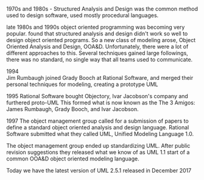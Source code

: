 1970s and 1980s -
Structured Analysis and Design was the common method used to design software, used mostly procedural languages.

late 1980s and 1990s
object oriented programming was becoming very popular.
found that structured analysis and design didn't work so well to design object oriented programs.
So a new class of modeling arose, Object Oriented Analysis and Design, OOA&D.
Unfortunately, there were a lot of different approaches to this. Several techniques gained large followings, there was no standard, no single way that all teams used to communicate.


1994     
Jim Rumbaugh joined Grady Booch at Rational Software, and merged their personal techniques for modeling, creating a prototype UML

1995    Rational Software bought Objectory, Ivar Jacobson's company and furthered proto-UML
This formed what is now known as the The 3 Amigos: James Rumbaugh, Grady Booch, and Ivar Jacobson.

1997
The object management group called for a submission of papers to define a standard object oriented analysis and design language.
Rational Software submitted what they called UML, Unified Modeling Language 1.0.

The object management group ended up standardizing UML.
After public revision suggestions they released what we know of as UML 1.1
start of a common OOA&D object oriented modeling language.


Today we have the latest version of UML 2.5.1 released in December 2017
